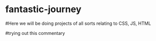 # fantastic-journey

#Here we will be doing projects of all sorts relating to CSS, JS, HTML

#trying out this commentary
